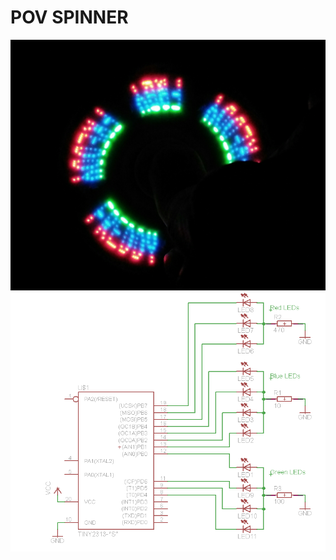 # POV SPINNER

![pov spinner](https://github.com/freddy-/pov-spinner/raw/master/spinner.jpg)
![schematic](https://github.com/freddy-/pov-spinner/raw/master/hw/sch.PNG)